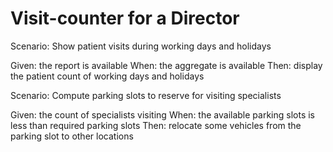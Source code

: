 # Visit-counter for a Director

Scenario: Show patient visits during working days and holidays

  Given: the report is available
  When: the aggregate is available
  Then: display the patient count of working days and holidays 

Scenario: Compute parking slots to reserve for visiting specialists

  Given: the count of specialists visiting
  When: the available parking slots is less than required parking slots
  Then: relocate some vehicles from the parking slot to other locations
